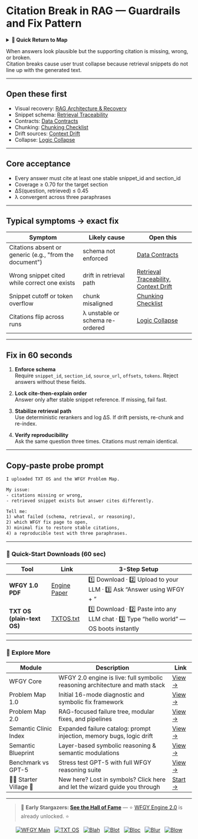 # Citation Break in RAG — Guardrails and Fix Pattern

<details>
  <summary><strong>🧭 Quick Return to Map</strong></summary>

<br>

  > You are in a sub-page of **RAG**.  
  > To reorient, go back here:  
  >
  > - [**RAG** — retrieval-augmented generation and knowledge grounding](./README.md)  
  > - [**WFGY Global Fix Map** — main Emergency Room, 300+ structured fixes](../README.md)  
  > - [**WFGY Problem Map 1.0** — 16 reproducible failure modes](../../README.md)  
  >
  > Think of this page as a desk within a ward.  
  > If you need the full triage and all prescriptions, return to the Emergency Room lobby.
</details>


When answers look plausible but the supporting citation is missing, wrong, or broken.  
Citation breaks cause user trust collapse because retrieval snippets do not line up with the generated text.

---

## Open these first
- Visual recovery: [RAG Architecture & Recovery](https://github.com/onestardao/WFGY/blob/main/ProblemMap/rag-architecture-and-recovery.md)  
- Snippet schema: [Retrieval Traceability](https://github.com/onestardao/WFGY/blob/main/ProblemMap/retrieval-traceability.md)  
- Contracts: [Data Contracts](https://github.com/onestardao/WFGY/blob/main/ProblemMap/data-contracts.md)  
- Chunking: [Chunking Checklist](https://github.com/onestardao/WFGY/blob/main/ProblemMap/chunking-checklist.md)  
- Drift sources: [Context Drift](https://github.com/onestardao/WFGY/blob/main/ProblemMap/GlobalFixMap/RAG/context_drift.md)  
- Collapse: [Logic Collapse](https://github.com/onestardao/WFGY/blob/main/ProblemMap/logic-collapse.md)  

---

## Core acceptance
- Every answer must cite at least one stable snippet_id and section_id  
- Coverage ≥ 0.70 for the target section  
- ΔS(question, retrieved) ≤ 0.45  
- λ convergent across three paraphrases  

---

## Typical symptoms → exact fix

| Symptom | Likely cause | Open this |
|---------|--------------|-----------|
| Citations absent or generic (e.g., "from the document") | schema not enforced | [Data Contracts](https://github.com/onestardao/WFGY/blob/main/ProblemMap/data-contracts.md) |
| Wrong snippet cited while correct one exists | drift in retrieval path | [Retrieval Traceability](https://github.com/onestardao/WFGY/blob/main/ProblemMap/retrieval-traceability.md), [Context Drift](https://github.com/onestardao/WFGY/blob/main/ProblemMap/GlobalFixMap/RAG/context_drift.md) |
| Snippet cutoff or token overflow | chunk misaligned | [Chunking Checklist](https://github.com/onestardao/WFGY/blob/main/ProblemMap/chunking-checklist.md) |
| Citations flip across runs | λ unstable or schema re-ordered | [Logic Collapse](https://github.com/onestardao/WFGY/blob/main/ProblemMap/logic-collapse.md) |

---

## Fix in 60 seconds

1. **Enforce schema**  
   Require `snippet_id`, `section_id`, `source_url`, `offsets`, `tokens`. Reject answers without these fields.

2. **Lock cite-then-explain order**  
   Answer only after stable snippet reference. If missing, fail fast.

3. **Stabilize retrieval path**  
   Use deterministic rerankers and log ΔS. If drift persists, re-chunk and re-index.

4. **Verify reproducibility**  
   Ask the same question three times. Citations must remain identical.  

---

## Copy-paste probe prompt

```txt
I uploaded TXT OS and the WFGY Problem Map.

My issue:
- citations missing or wrong,
- retrieved snippet exists but answer cites differently.

Tell me:
1) what failed (schema, retrieval, or reasoning),
2) which WFGY fix page to open,
3) minimal fix to restore stable citations,
4) a reproducible test with three paraphrases.
````

---

### 🔗 Quick-Start Downloads (60 sec)

| Tool                       | Link                                                                                                                                       | 3-Step Setup                                                                             |
| -------------------------- | ------------------------------------------------------------------------------------------------------------------------------------------ | ---------------------------------------------------------------------------------------- |
| **WFGY 1.0 PDF**           | [Engine Paper](https://github.com/onestardao/WFGY/blob/main/I_am_not_lizardman/WFGY_All_Principles_Return_to_One_v1.0_PSBigBig_Public.pdf) | 1️⃣ Download · 2️⃣ Upload to your LLM · 3️⃣ Ask “Answer using WFGY + <your question>”    |
| **TXT OS (plain-text OS)** | [TXTOS.txt](https://github.com/onestardao/WFGY/blob/main/OS/TXTOS.txt)                                                                     | 1️⃣ Download · 2️⃣ Paste into any LLM chat · 3️⃣ Type “hello world” — OS boots instantly |

---

### 🧭 Explore More

| Module                   | Description                                                                  | Link                                                                                               |
| ------------------------ | ---------------------------------------------------------------------------- | -------------------------------------------------------------------------------------------------- |
| WFGY Core                | WFGY 2.0 engine is live: full symbolic reasoning architecture and math stack | [View →](https://github.com/onestardao/WFGY/tree/main/core/README.md)                              |
| Problem Map 1.0          | Initial 16-mode diagnostic and symbolic fix framework                        | [View →](https://github.com/onestardao/WFGY/tree/main/ProblemMap/README.md)                        |
| Problem Map 2.0          | RAG-focused failure tree, modular fixes, and pipelines                       | [View →](https://github.com/onestardao/WFGY/blob/main/ProblemMap/rag-architecture-and-recovery.md) |
| Semantic Clinic Index    | Expanded failure catalog: prompt injection, memory bugs, logic drift         | [View →](https://github.com/onestardao/WFGY/blob/main/ProblemMap/SemanticClinicIndex.md)           |
| Semantic Blueprint       | Layer-based symbolic reasoning & semantic modulations                        | [View →](https://github.com/onestardao/WFGY/tree/main/SemanticBlueprint/README.md)                 |
| Benchmark vs GPT-5       | Stress test GPT-5 with full WFGY reasoning suite                             | [View →](https://github.com/onestardao/WFGY/tree/main/benchmarks/benchmark-vs-gpt5/README.md)      |
| 🧙‍♂️ Starter Village 🏡 | New here? Lost in symbols? Click here and let the wizard guide you through   | [Start →](https://github.com/onestardao/WFGY/blob/main/StarterVillage/README.md)                   |

---

> 👑 **Early Stargazers: [See the Hall of Fame](https://github.com/onestardao/WFGY/tree/main/stargazers)** —
> ⭐ [WFGY Engine 2.0](https://github.com/onestardao/WFGY/blob/main/core/README.md) is already unlocked. ⭐

<div align="center">

[![WFGY Main](https://img.shields.io/badge/WFGY-Main-red?style=flat-square)](https://github.com/onestardao/WFGY)
 
[![TXT OS](https://img.shields.io/badge/TXT%20OS-Reasoning%20OS-orange?style=flat-square)](https://github.com/onestardao/WFGY/tree/main/OS)
 
[![Blah](https://img.shields.io/badge/Blah-Semantic%20Embed-yellow?style=flat-square)](https://github.com/onestardao/WFGY/tree/main/OS/BlahBlahBlah)
 
[![Blot](https://img.shields.io/badge/Blot-Persona%20Core-green?style=flat-square)](https://github.com/onestardao/WFGY/tree/main/OS/BlotBlotBlot)
 
[![Bloc](https://img.shields.io/badge/Bloc-Reasoning%20Compiler-blue?style=flat-square)](https://github.com/onestardao/WFGY/tree/main/OS/BlocBlocBloc)
 
[![Blur](https://img.shields.io/badge/Blur-Text2Image%20Engine-navy?style=flat-square)](https://github.com/onestardao/WFGY/tree/main/OS/BlurBlurBlur)
 
[![Blow](https://img.shields.io/badge/Blow-Game%20Logic-purple?style=flat-square)](https://github.com/onestardao/WFGY/tree/main/OS/BlowBlowBlow)

</div>

